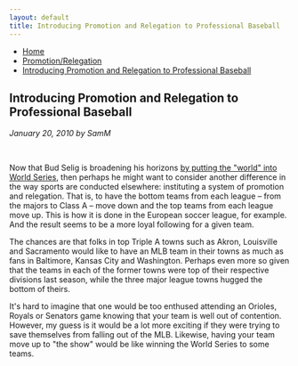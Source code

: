 ```yaml
---
layout: default
title: Introducing Promotion and Relegation to Professional Baseball
---
```

<nav class="breadcrumb" aria-label="breadcrumbs">
  <ul>
    <li><a href="{{ site.url }}{{ site.baseurl }}">Home</a></li>
    <li><a href="pro-rel-home.html">Promotion/Relegation</a></li>
    <li class="is-active"><a href="#" aria-current="page">Introducing Promotion and Relegation to Professional Baseball</a></li>
  </ul>
</nav>

<section class="storycontent">
  <h1>Introducing Promotion and Relegation to Professional Baseball</h1>
  <p><em>January 20, 2010 by SamM</em></p>
  <br />

  <p>
    Now that Bud Selig is broadening his horizons <a href="http://sportsillustrated.cnn.com/2010/baseball/mlb/01/07/roundup.ap/">by putting the "world" into World Series</a>, then perhaps he might want to consider another difference in the way sports are conducted elsewhere: instituting a system of promotion and relegation.  That is, to have the bottom teams from each league – from the majors to Class A – move down and the top teams from each league move up.  This is how it is done in the European soccer league, for example.  And the result seems to be a more loyal following for a given team.
  </p>

  <p>
    The chances are that folks in top Triple A towns such as Akron, Louisville and Sacramento would like to have an MLB team in their towns as much as fans in Baltimore, Kansas City and Washington.  Perhaps even more so given that the teams in each of the former towns were top of their respective divisions last season, while the three major league towns hugged the bottom of theirs.
  </p>

  <p>
    It's hard to imagine that one would be too enthused attending an Orioles, Royals or Senators game knowing that your team is well out of contention.  However, my guess is it would be a lot more exciting if they were trying to save themselves from falling out of the MLB.  Likewise, having your team move up to "the show" would be like winning the World Series to some teams.
  </p>

</section>
